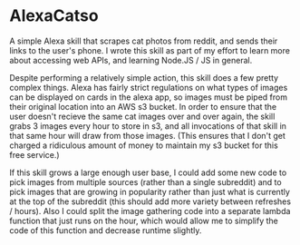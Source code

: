 # AlexaCatso
A simple Alexa skill that scrapes cat photos from reddit, and sends their links to the user's phone. I wrote this skill as part of my effort to learn more about accessing web APIs, and learning Node.JS / JS in general.

Despite performing a relatively simple action, this skill does a few pretty complex things. Alexa has fairly strict regulations on what types of images can be displayed on cards in the alexa app, so images must be piped from their original location into an AWS s3 bucket. In order to ensure that the user doesn't recieve the same cat images over and over again, the skill grabs 3 images every hour to store in s3, and all invocations of that skill in that same hour will draw from those images. (This ensures that I don't get charged a ridiculous amount of money to maintain my s3 bucket for this free service.)

If this skill grows a large enough user base, I could add some new code to pick images from multiple sources (rather than a single subreddit) and to pick images that are growing in popularity rather than just what is currently at the top of the subreddit (this should add more variety between refreshes / hours). Also I could split the image gathering code into a separate lambda function that just runs on the hour, which would allow me to simplify the code of this function and decrease runtime slightly. 